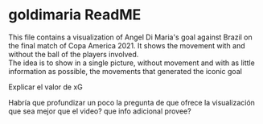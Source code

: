 # goldimaria ReadME 
This file contains a visualization of Angel Di Maria's goal against Brazil on the final match of Copa America 2021. It shows the movement with and without the ball of the players involved.  
The idea is to show in a single picture, without movement and with as little information as possible, the movements that generated the iconic goal

Explicar el valor de xG

 Habría que profundizar un poco la pregunta de que ofrece la visualización que sea mejor que el video? que info adicional provee? 
